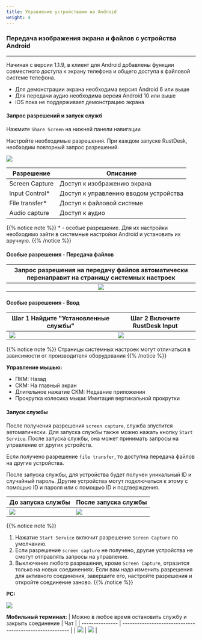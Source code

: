 ```yaml
---
title: Управление устройствами на Android 
weight: 4
---
```


### Передача изображения экрана и файлов с устройства Android
------

Начиная с версии 1.1.9, в клиент для Android добавлены функции совместного доступа к экрану телефона и общего доступа к файловой системе телефона.

- Для демонстрации экрана необходима версия Android 6 или выше
- Для передачи аудио необходима версия Android 10 или выше
- iOS пока не поддерживает демонстрацию экрана


#### **Запрос разрешений и запуск служб**

Нажмите `Share Screen` на нижней панели навигации

Настройте необходимые разрешения. При каждом запуске RustDesk, необходим повторный запрос разрешений.

![](images/server_off_en.jpg?width=300px)

| Разрешение     | Описание                                               |
| --------------- | --------------------------------------------------------- |
| Screen Capture | Доступ к изображению экрана |
| Input Control* | Доступ к управлению вводом устройства |
| File transfer* | Доступ к файловой системе |
| Audio capture  | Доступ к аудио |

{{% notice note %}}
 \* - особые разрешение. Для их настройки необходимо зайти в системные настройки Android и установить их вручную.
{{% /notice %}}

#### **Особые разрешения - Передача файлов**

| Запрос разрешения на передачу файлов автоматически перенаправит на страницу системных настроек |
| :---------------: |
| ![](images/get_file_en.jpg?width=300px) |

#### **Особые разрешения - Ввод**
| Шаг 1 Найдите "Установленные службы" | Шаг 2 Включите RustDesk Input |
| --------------- | -------------------------------------------------------- |
| ![](images/get_input1_en.jpg?width=300px) | ![](images/get_input2_en.jpg?width=300px) |

{{% notice note %}}
Страницы системных настроек могут отличаться в зависимости от производителя оборудования
{{% /notice %}}

**Управление мышью:**

- ПКМ: Назад
- СКМ: На главный экран
- Длительное нажатие СКМ: Недавние приложения
- Прокрутка колесика мыши: Имитация вертикальной прокрутки

#### **Запуск службы**

После получения разрешения `screen capture`, служба зпустится автоматически. Для запуска службы также можно нажать кнопку `Start Service`. После запуска службы, она может принимать запросы на управление от других устройств.

Если получено разрешение `file transfer`, то доступна передача файлов на другие устройства.

После запуска службы, для устройства будет получен уникальный ID и случайный пароль. Другие устройства могут подключаться к этому с помощью ID и пароля или с помощью ID и подтверждения.

| До запуска службы | После запуска службы |
| --------------- | -------------------------------------------------------- |
| ![](images/server_off_en.jpg?width=300px) | ![](images/server_on_en.jpg?width=300px) |

{{% notice note %}}
1. Нажатие `Start Service` включит разрешение `Screen Capture` по умолчанию.
2. Если разрешение `screen capture` не получено, другие устройства не смогут отправлять запросы на управление.
3. Выключение любого разрешения, кроме `Screen Capture`, отразится только на новых соединениях. Если вам надо изменить разрешения для активного соединения, завершите его, настройте разрешения и откройте соединение заново.
{{% /notice %}}

**PC:**

![](images/android_server_pc_side_en.png?width=700px)

**Мобильный терминал:**
| Можно в любое время остановить службу и закрыть соединение | Чат |
| --------------- | -------------------------------------------------------- |
| ![](images/server_on_en.jpg?width=300px) | ![](images/android_server2_en.jpg?width=300px) |
